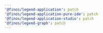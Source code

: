 ```yaml
---
'@finos/legend-application': patch
'@finos/legend-application-pure-ide': patch
'@finos/legend-application-studio': patch
'@finos/legend-graph': patch
---
```

